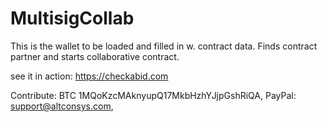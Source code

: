 # MultisigCollab
This is the wallet to be loaded and filled in w. contract data. Finds contract partner and starts collaborative contract.

see it in action:
https://checkabid.com

Contribute: BTC 1MQoKzcMAknyupQ17MkbHzhYJjpGshRiQA, PayPal: support@altconsys.com, 
